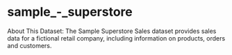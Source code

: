 # sample_-_superstore
About This Dataset: The Sample Superstore Sales dataset provides sales data for a fictional retail company, including information on products, orders and customers.
